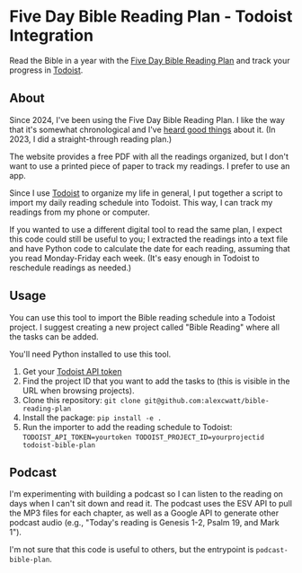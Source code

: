 # Five Day Bible Reading Plan - Todoist Integration

Read the Bible in a year with the [Five Day Bible Reading Plan](https://www.fivedaybiblereading.com/) and track your progress in [Todoist](https://todoist.com/).

## About

Since 2024, I've been using the Five Day Bible Reading Plan. I like the way that it's somewhat chronological and I've [heard good things](https://www.challies.com/articles/how-ill-be-reading-the-bible-in-2024/) about it. (In 2023, I did a straight-through reading plan.)

The website provides a free PDF with all the readings organized, but I don't want to use a printed piece of paper to track my readings. I prefer to use an app.

Since I use [Todoist](https://todoist.com/) to organize my life in general, I put together a script to import my daily reading schedule into Todoist. This way, I can track my readings from my phone or computer.

If you wanted to use a different digital tool to read the same plan, I expect this code could still be useful to you; I extracted the readings into a text file and have Python code to calculate the date for each reading, assuming that you read Monday-Friday each week. (It's easy enough in Todoist to reschedule readings as needed.)

## Usage

You can use this tool to import the Bible reading schedule into a Todoist project. I suggest creating a new project called "Bible Reading" where all the tasks can be added.

You'll need Python installed to use this tool.

1. Get your [Todoist API token](https://todoist.com/help/articles/find-your-api-token-Jpzx9IIlB)
2. Find the project ID that you want to add the tasks to (this is visible in the URL when browsing projects).
3. Clone this repository: `git clone git@github.com:alexcwatt/bible-reading-plan`
4. Install the package: `pip install -e .`
5. Run the importer to add the reading schedule to Todoist: `TODOIST_API_TOKEN=yourtoken TODOIST_PROJECT_ID=yourprojectid todoist-bible-plan`

## Podcast

I'm experimenting with building a podcast so I can listen to the reading on days when I can't sit down and read it. The podcast uses the ESV API to pull the MP3 files for each chapter, as well as a Google API to generate other podcast audio (e.g., "Today's reading is Genesis 1-2, Psalm 19, and Mark 1").

I'm not sure that this code is useful to others, but the entrypoint is `podcast-bible-plan`.
